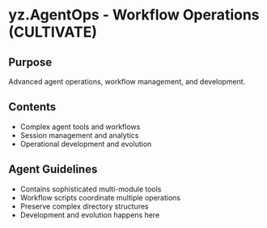 # yz.AgentOps - Workflow Operations (CULTIVATE)

## Purpose
Advanced agent operations, workflow management, and development.

## Contents
- Complex agent tools and workflows
- Session management and analytics
- Operational development and evolution

## Agent Guidelines
- Contains sophisticated multi-module tools
- Workflow scripts coordinate multiple operations
- Preserve complex directory structures
- Development and evolution happens here
